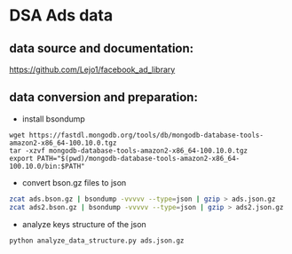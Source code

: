 # DSA Ads data

## data source and documentation:

https://github.com/Lejo1/facebook_ad_library


## data conversion and preparation:

 - install bsondump
```
wget https://fastdl.mongodb.org/tools/db/mongodb-database-tools-amazon2-x86_64-100.10.0.tgz
tar -xzvf mongodb-database-tools-amazon2-x86_64-100.10.0.tgz
export PATH="$(pwd)/mongodb-database-tools-amazon2-x86_64-100.10.0/bin:$PATH"
```

- convert bson.gz files to json

```bash
zcat ads.bson.gz | bsondump -vvvvv --type=json | gzip > ads.json.gz
zcat ads2.bson.gz | bsondump -vvvvv --type=json | gzip > ads2.json.gz
```

- analyze keys structure of the json

```
python analyze_data_structure.py ads.json.gz
```

